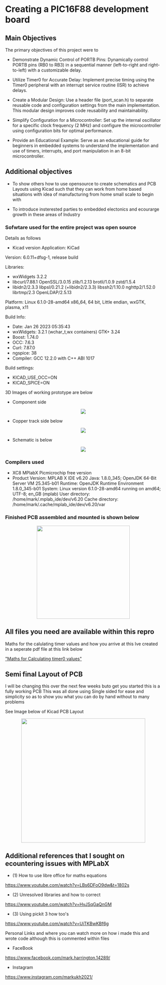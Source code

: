 # Creating a PIC16F88 development board 

## Main Objectives 

The primary objectives of this project were to 

-   Demonstrate Dynamic Control of PORTB Pins:
        Dynamically control PORTB pins (RB0 to RB3) in a sequential manner (left-to-right and right-to-left) with a customizable delay.

-   Utilize Timer0 for Accurate Delay:
        Implement precise timing using the Timer0 peripheral with an interrupt service routine (ISR) to achieve delays.

-   Create a Modular Design:
        Use a header file (port_scan.h) to separate reusable code and configuration settings from the main implementation. This modular design improves code reusability and maintainability.

-   Simplify Configuration for a Microcontroller:
        Set up the internal oscillator for a specific clock frequency (2 MHz) and configure the microcontroller using configuration bits for optimal performance.

-   Provide an Educational Example:
        Serve as an educational guide for beginners in embedded systems to understand the implementation and use of timers, interrupts, and port manipulation in an 8-bit microcontroller.

## Additional objectives 

- To show others how to use  opensource to create schematics and PCB Layouts using Kicad  such that they can work from  home based situations  with  idea of manufacturing  from home  small scale to begin with 

- To introduce insterested parties to embedded electonics and ecourarge growth in these areas of Industry 

### Sofwtare used  for the entire project was open source 

Details as follows 

- Kicad version Application: KiCad

Version: 6.0.11+dfsg-1, release build

Libraries:
	
- wxWidgets 3.2.2
- libcurl/7.88.1 OpenSSL/3.0.15 zlib/1.2.13 brotli/1.0.9 zstd/1.5.4  
- libidn2/2.3.3 libpsl/0.21.2 (+libidn2/2.3.3) libssh2/1.10.0 nghttp2/1.52.0 librtmp/2.3 OpenLDAP/2.5.13

Platform: Linux 6.1.0-28-amd64 x86_64, 64 bit, Little endian, wxGTK, plasma, x11

Build Info:


-   Date: Jan 26 2023 05:35:43  
-   wxWidgets: 3.2.1 (wchar_t,wx containers) GTK+ 3.24
-   Boost: 1.74.0
-   OCC: 7.6.3
-   Curl: 7.87.0
-   ngspice: 38
-   Compiler: GCC 12.2.0 with C++ ABI 1017

Build settings:
-   KICAD_USE_OCC=ON
-   KICAD_SPICE=ON


3D Images of working prototype are below 

- Component side 

<p align = "center" >
<img src = "images/developmentBoard1.png" >
</p> 

- Copper track side   below 

<p align = "center" >
<img src = "images/developmentBoard2.png" >
</p>

- Schematic  is below 
<p align = "center" >
<img src = "images/Schematic.png" >
</p>

### Compilers used 

- XC8 MPlabX Picmicrochip free version 
-   Product Version: MPLAB X IDE v6.20
Java: 1.8.0_345; OpenJDK 64-Bit Server VM 25.345-b01
Runtime: OpenJDK Runtime Environment 1.8.0_345-b01
System: Linux version 6.1.0-28-amd64 running on amd64; UTF-8; en_GB (mplab)
User directory: /home/mark/.mplab_ide/dev/v6.20
Cache directory: /home/mark/.cache/mplab_ide/dev/v6.20/var


### Finished PCB assembled and mounted is shown below 

<p align = "center" >
<img src = "images/final.jpg" width = 300 >
</p>

## All files you need are available  within this repro 

Maths for the  calulating timer values and how you arrive at this Ive created in a seperate pdf file  at this  link below 



["Maths for Calculating timer0  values"](maths.pdf)


## Semi final Layout of PCB 

I will be changing this  over the next few weeks buto get you started this is a 
fully working PCB  This was all done using Single sided  for ease and simplicity
so as to  show you what  you can do by hand  without to many problems 



See Image  below of Kicad PCB Layout 
<p align = "center" >
<img src = "images/PCBLayout.png" width = 400 >
</p>





## Additional references that I sought  on ecountering issues  with MPLabX 

-   (1) How to use libre office for maths equations

https://www.youtube.com/watch?v=LBs6DFoO9dw&t=1802s

-   (2) Unresolved libraries and how to correct 

https://www.youtube.com/watch?v=HvJSqGaQnGM

-   (3)  Using pickit 3 how too's 

https://www.youtube.com/watch?v=UiTKBwKBf6g 


Personal Links  and where you can watch more on how i  made this and wrote code although this is  commented within files 

-    FaceBook 

https://www.facebook.com/mark.harrington.14289/

-    Instagram 

https://www.instagram.com/markukh2021/ 


 
